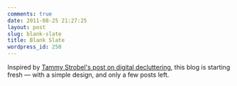 ```yaml
---
comments: true
date: 2011-08-25 21:27:25
layout: post
slug: blank-slate
title: Blank Slate
wordpress_id: 250
---
```

Inspired by [Tammy Strobel's post on digital decluttering](http://rowdykittens.com/2011/08/digital-clutter-confessions/), this blog is starting fresh — with a simple design, and only a few posts left.